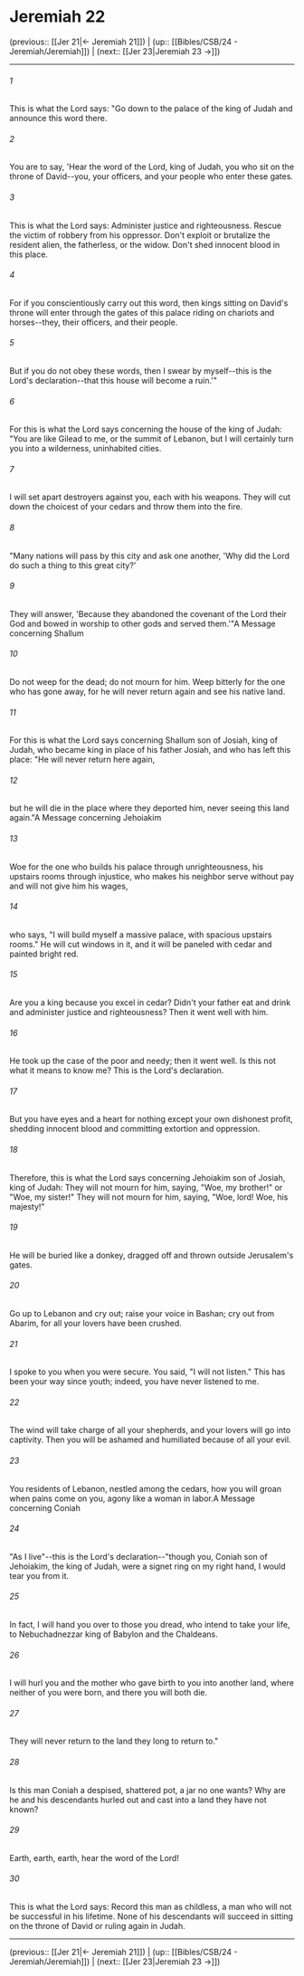 # Jeremiah 22

(previous:: [[Jer 21|← Jeremiah 21]]) | (up:: [[Bibles/CSB/24 - Jeremiah/Jeremiah]]) | (next:: [[Jer 23|Jeremiah 23 →]])

***


###### 1 
This is what the Lord says: "Go down to the palace of the king of Judah and announce this word there. 

###### 2 
You are to say, 'Hear the word of the Lord, king of Judah, you who sit on the throne of David--you, your officers, and your people who enter these gates. 

###### 3 
This is what the Lord says: Administer justice and righteousness. Rescue the victim of robbery from his oppressor. Don't exploit or brutalize the resident alien, the fatherless, or the widow. Don't shed innocent blood in this place. 

###### 4 
For if you conscientiously carry out this word, then kings sitting on David's throne will enter through the gates of this palace riding on chariots and horses--they, their officers, and their people. 

###### 5 
But if you do not obey these words, then I swear by myself--this is the Lord's declaration--that this house will become a ruin.'" 

###### 6 
For this is what the Lord says concerning the house of the king of Judah: "You are like Gilead to me, or the summit of Lebanon, but I will certainly turn you into a wilderness, uninhabited cities. 

###### 7 
I will set apart destroyers against you, each with his weapons. They will cut down the choicest of your cedars and throw them into the fire. 

###### 8 
"Many nations will pass by this city and ask one another, 'Why did the Lord do such a thing to this great city?' 

###### 9 
They will answer, 'Because they abandoned the covenant of the Lord their God and bowed in worship to other gods and served them.'"A Message concerning Shallum 

###### 10 
Do not weep for the dead; do not mourn for him. Weep bitterly for the one who has gone away, for he will never return again and see his native land. 

###### 11 
For this is what the Lord says concerning Shallum son of Josiah, king of Judah, who became king in place of his father Josiah, and who has left this place: "He will never return here again, 

###### 12 
but he will die in the place where they deported him, never seeing this land again."A Message concerning Jehoiakim 

###### 13 
Woe for the one who builds his palace through unrighteousness, his upstairs rooms through injustice, who makes his neighbor serve without pay and will not give him his wages, 

###### 14 
who says, "I will build myself a massive palace, with spacious upstairs rooms." He will cut windows in it, and it will be paneled with cedar and painted bright red. 

###### 15 
Are you a king because you excel in cedar? Didn't your father eat and drink and administer justice and righteousness? Then it went well with him. 

###### 16 
He took up the case of the poor and needy; then it went well. Is this not what it means to know me? This is the Lord's declaration. 

###### 17 
But you have eyes and a heart for nothing except your own dishonest profit, shedding innocent blood and committing extortion and oppression. 

###### 18 
Therefore, this is what the Lord says concerning Jehoiakim son of Josiah, king of Judah: They will not mourn for him, saying, "Woe, my brother!" or "Woe, my sister!" They will not mourn for him, saying, "Woe, lord! Woe, his majesty!" 

###### 19 
He will be buried like a donkey, dragged off and thrown outside Jerusalem's gates. 

###### 20 
Go up to Lebanon and cry out; raise your voice in Bashan; cry out from Abarim, for all your lovers have been crushed. 

###### 21 
I spoke to you when you were secure. You said, "I will not listen." This has been your way since youth; indeed, you have never listened to me. 

###### 22 
The wind will take charge of all your shepherds, and your lovers will go into captivity. Then you will be ashamed and humiliated because of all your evil. 

###### 23 
You residents of Lebanon, nestled among the cedars, how you will groan when pains come on you, agony like a woman in labor.A Message concerning Coniah 

###### 24 
"As I live"--this is the Lord's declaration--"though you, Coniah son of Jehoiakim, the king of Judah, were a signet ring on my right hand, I would tear you from it. 

###### 25 
In fact, I will hand you over to those you dread, who intend to take your life, to Nebuchadnezzar king of Babylon and the Chaldeans. 

###### 26 
I will hurl you and the mother who gave birth to you into another land, where neither of you were born, and there you will both die. 

###### 27 
They will never return to the land they long to return to." 

###### 28 
Is this man Coniah a despised, shattered pot, a jar no one wants? Why are he and his descendants hurled out and cast into a land they have not known? 

###### 29 
Earth, earth, earth, hear the word of the Lord! 

###### 30 
This is what the Lord says: Record this man as childless, a man who will not be successful in his lifetime. None of his descendants will succeed in sitting on the throne of David or ruling again in Judah.

***

(previous:: [[Jer 21|← Jeremiah 21]]) | (up:: [[Bibles/CSB/24 - Jeremiah/Jeremiah]]) | (next:: [[Jer 23|Jeremiah 23 →]])
